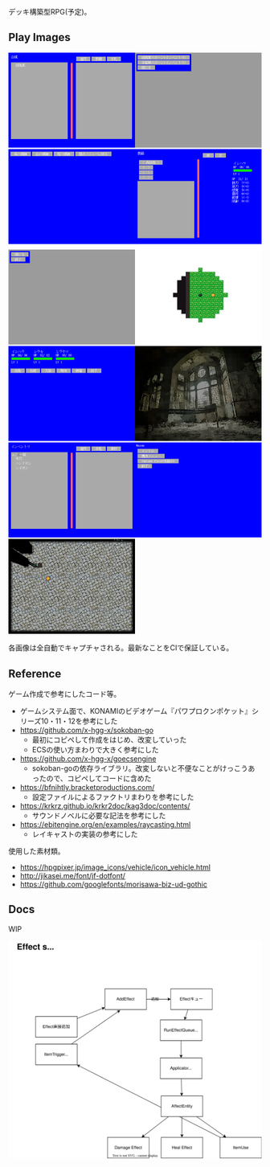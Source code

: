 デッキ構築型RPG(予定)。

## Play Images

<img src="./vrtimages/CraftMenu.png" width="50%" /><img src="./vrtimages/DebugMenu.png" width="50%" />
<img src="./vrtimages/DungeonSelect.png" width="50%" /><img src="./vrtimages/EquipMenu.png" width="50%" />
<img src="./vrtimages/FieldMenu.png" width="50%" /><img src="./vrtimages/Field.png" width="50%" />
<img src="./vrtimages/HomeMenu.png" width="50%" /><img src="./vrtimages/Intro.png" width="50%" />
<img src="./vrtimages/InventoryMenu.png" width="50%" /><img src="./vrtimages/MainMenu.png" width="50%" />
<img src="./vrtimages/RayField.png" width="50%" />

各画像は全自動でキャプチャされる。最新なことをCIで保証している。

## Reference

ゲーム作成で参考にしたコード等。

- ゲームシステム面で、KONAMIのビデオゲーム『パワプロクンポケット』シリーズ10・11・12を参考にした
- https://github.com/x-hgg-x/sokoban-go
  - 最初にコピペして作成をはじめ、改変していった
  - ECSの使い方まわりで大きく参考にした
- https://github.com/x-hgg-x/goecsengine
  - sokoban-goの依存ライブラリ。改変しないと不便なことがけっこうあったので、コピペしてコードに含めた
- https://bfnihtly.bracketproductions.com/
  - 設定ファイルによるファクトリまわりを参考にした
- https://krkrz.github.io/krkr2doc/kag3doc/contents/
  - サウンドノベルに必要な記法を参考にした
- https://ebitengine.org/en/examples/raycasting.html
  - レイキャストの実装の参考にした

使用した素材類。

- https://hpgpixer.jp/image_icons/vehicle/icon_vehicle.html
- http://jikasei.me/font/jf-dotfont/
- https://github.com/googlefonts/morisawa-biz-ud-gothic

## Docs

WIP

![images](./docs/images/20231223item.drawio.svg)
